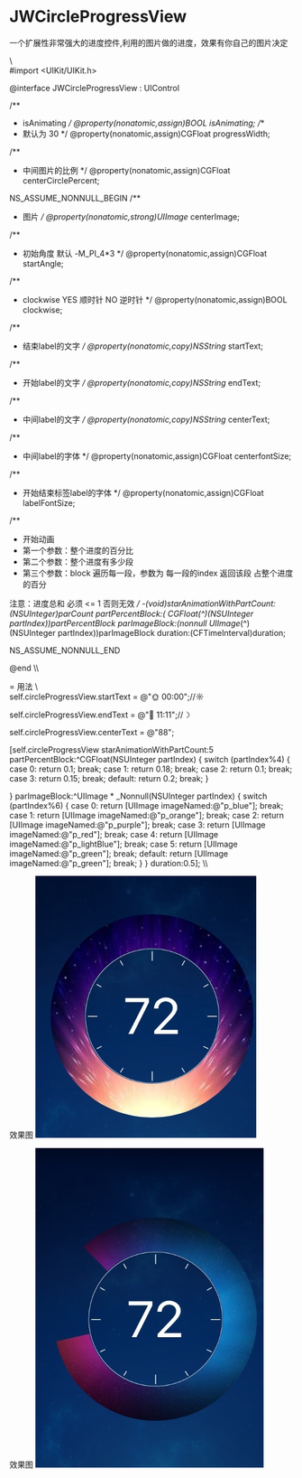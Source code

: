 # JWCircleProgressView
一个扩展性非常强大的进度控件,利用的图片做的进度，效果有你自己的图片决定

\\\
#import <UIKit/UIKit.h>
 
@interface JWCircleProgressView : UIControl

/**
*  isAnimating
*/
@property(nonatomic,assign)BOOL isAnimating;
/**
*  默认为 30
*/
@property(nonatomic,assign)CGFloat progressWidth;

/**
*  中间图片的比例
*/
@property(nonatomic,assign)CGFloat centerCirclePercent;

NS_ASSUME_NONNULL_BEGIN
/**
*  图片
*/
@property(nonatomic,strong)UIImage* centerImage;


/**
*  初始角度 默认 -M_PI_4*3
*/
@property(nonatomic,assign)CGFloat startAngle;

/**
*  clockwise YES 顺时针 NO 逆时针
*/
@property(nonatomic,assign)BOOL clockwise;

/**
*  结束label的文字
*/
@property(nonatomic,copy)NSString* startText;


/**
*  开始label的文字
*/
@property(nonatomic,copy)NSString* endText;


/**
*  中间label的文字
*/
@property(nonatomic,copy)NSString* centerText;


/**
*  中间label的字体
*/
@property(nonatomic,assign)CGFloat centerfontSize;

/**
*  开始结束标签label的字体
*/
@property(nonatomic,assign)CGFloat labelFontSize;


/**
*  开始动画  
*  第一个参数：整个进度的百分比
*  第二个参数：整个进度有多少段
*  第三个参数：block 遍历每一段，参数为 每一段的index  返回该段 占整个进度的百分

注意：进度总和 必须 <= 1 否则无效
*/
-(void)starAnimationWithPartCount:(NSUInteger)parCount partPercentBlock:( CGFloat(^)(NSUInteger partIndex))partPercentBlock parImageBlock:(nonnull UIImage*(^)(NSUInteger partIndex))parImageBlock  duration:(CFTimeInterval)duration;


NS_ASSUME_NONNULL_END

@end
\\\

= 用法
\\\
self.circleProgressView.startText =  @"🌞 00:00";//☼

self.circleProgressView.endText = @"🌛 11:11";//☽

self.circleProgressView.centerText = @"88";

[self.circleProgressView starAnimationWithPartCount:5 partPercentBlock:^CGFloat(NSUInteger partIndex) {
switch (partIndex%4) {
case 0:
return 0.1;
break;
case 1:
return 0.18;
break;
case 2:
return 0.1;
break;
case 3:
return 0.15;
break;
default:
return 0.2;
break;
}

} parImageBlock:^UIImage * _Nonnull(NSUInteger partIndex) {
switch (partIndex%6) {
case 0:
return [UIImage imageNamed:@"p_blue"];
break;
case 1:
return [UIImage imageNamed:@"p_orange"];
break;
case 2:
return [UIImage imageNamed:@"p_purple"];
break;
case 3:
return [UIImage imageNamed:@"p_red"];
break;
case 4:
return [UIImage imageNamed:@"p_lightBlue"];
break;
case 5:
return [UIImage imageNamed:@"p_green"];
break;
default:
return [UIImage imageNamed:@"p_green"];
break;
}
} duration:0.5];
\\\


效果图
![](https://github.com/GitHubOfJW/JWCircleProgressView/blob/master/Source/0B70FEB0F9925768ABF2F302DBEE06B9.jpg)

效果图
![](https://github.com/GitHubOfJW/JWCircleProgressView/blob/master/Source/8428556F0B9C7CB59A7867DC3AE77A46.jpg)